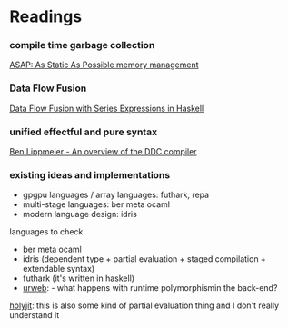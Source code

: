 # Readings

### compile time garbage collection
[ASAP: As Static As Possible memory management](http://www.cl.cam.ac.uk/techreports/UCAM-CL-TR-908.html)

### Data Flow Fusion
[Data Flow Fusion with Series Expressions in Haskell](http://repa.ouroborus.net/#DataFlowFusion)

### unified effectful and pure syntax
[Ben Lippmeier - An overview of the DDC compiler](https://www.youtube.com/watch?v=QShfhs7nToI)

### existing ideas and implementations
- gpgpu languages / array languages:  futhark, repa
- multi-stage languages:              ber meta ocaml
- modern language design:             idris

languages to check
- ber meta ocaml
- idris (dependent type + partial evaluation + staged compilation + extendable syntax)
- futhark (it's written in haskell)
- [urweb](http://www.impredicative.com/ur/): - what happens with runtime polymorphismin the back-end?

[holyjit](https://github.com/nbp/holyjit): this is also some kind of partial evaluation thing and I don't really understand it
